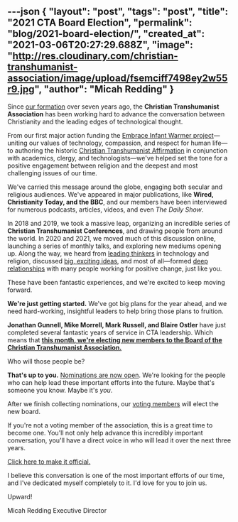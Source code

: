 ---json
{
	"layout": "post",
	"tags": "post",
    "title": "2021 CTA Board Election",
    "permalink": "blog/2021-board-election/",
    "created_at": "2021-03-06T20:27:29.688Z",
    "image":  "http://res.cloudinary.com/christian-transhumanist-association/image/upload/fsemciff7498ey2w55r9.jpg",
    "author": "Micah Redding"
}
---
Since [our formation](https://www.christiantranshumanism.org/history) over seven years ago, the **Christian Transhumanist Association** has been working hard to advance the conversation between Christianity and the leading edges of technological thought.

From our first major action funding the [Embrace Infant Warmer project](https://www.christiantranshumanism.org/blog/embrace_announcement)—uniting our values of technology, compassion, and respect for human life—to authoring the historic [Christian Transhumanist Affirmation](https://www.christiantranshumanism.org/affirmation) in conjunction with academics, clergy, and technologists—we've helped set the tone for a positive engagement between religion and the deepest and most challenging issues of our time.

We've carried this message around the globe, engaging both secular and religious audiences. We've appeared in major publications, like **Wired, Christianity Today, and the BBC**, and our members have been interviewed for numerous podcasts, articles, videos, and even *The Daily Show*.

In 2018 and 2019, we took a massive leap, organizing an incredible series of **Christian Transhumanist Conferences**, and drawing people from around the world. In 2020 and 2021, we moved much of this discussion online, launching a series of monthly talks, and exploring new mediums opening up. Along the way, we heard from [leading thinkers](https://www.christiantranshumanism.org/podcast) in technology and religion, discussed [big, exciting ideas](https://www.christiantranshumanism.org/conference), and most of all—formed [deep relationships](https://www.facebook.com/groups/ChristianTranshumanistAssociation/) with many people working for positive change, just like you.

These have been fantastic experiences, and we're excited to keep moving forward.

**We're just getting started.** We've got big plans for the year ahead, and we need hard-working, insightful leaders to help bring those plans to fruition.

**Jonathan Gunnell, Mike Morrell, Mark Russell, and Blaire Ostler** have just completed several fantastic years of service in CTA leadership. Which means that [**this month, we're electing new members to the Board of the Christian Transhumanist Association.**](http://bit.ly/CTANominees2021)

Who will those people be?

**That's up to you.** [Nominations are now open](http://bit.ly/CTANominees2021). We're looking for the people who can help lead these important efforts into the future. Maybe that's someone you know. Maybe it's *you*.

After we finish collecting nominations, our [voting members](https://www.christiantranshumanism.org/join) will elect the new board.

If you're not a voting member of the association, this is a great time to become one. You'll not only help advance this incredibly important conversation, you'll have a direct voice in who will lead it over the next three years.

[Click here to make it official.](https://www.christiantranshumanism.org/join)

I believe this conversation is one of the most important efforts of our time, and I've dedicated myself completely to it. I'd love for you to join us.

Upward!

Micah Redding
Executive Director
